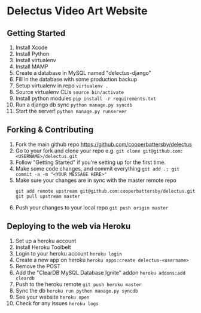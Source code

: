 # Delectus Video Art Website

## Getting Started

1. Install Xcode
2. Install Python
3. Install virtualenv
4. Install MAMP
5. Create a database in MySQL named "delectus-django"
6. Fill in the database with some production backup
7. Setup virtualenv in repo `virtualenv .`
8. Source virtualenv CLIs `source bin/activate`
9. Install python modules `pip install -r requirements.txt`
9. Run a django db sync `python manage.py syncdb`
10. Start the server! `python manage.py runserver`

## Forking & Contributing

1. Fork the main github repo https://github.com/cooperbattersby/delectus
2. Go to your fork and clone your repo e.g. `git clone git@github.com:<USERNAME>/delectus.git`
3. Follow "Getting Started" if you're setting up for the first time.
4. Make some code changes, and commit everything `git add .; git commit -a -m "<YOUR MESSAGE HERE>"`
5. Make sure your changes are in sync with the master remote repo
	````
	git add remote upstream git@github.com:cooperbattersby/delectus.git
	git pull upstream master
	````
5. Push your changes to your local repo `git push origin master`

## Deploying to the web via Heroku

1. Set up a heroku account
2. Install Heroku Toolbelt
3. Login to your heroku account `heroku login`
4. Create a new app on heroku `heroku apps:create delectus-<username>`
5. Remove the POST
5. Add the "ClearDB MySQL Database Ignite" addon `heroku addons:add cleardb`
6. Push to the heroku remote `git push heroku master`
7. Sync the db `heroku run python manage.py syncdb`
8. See your website `heroku open`
9. Check for any issues `heroku logs`